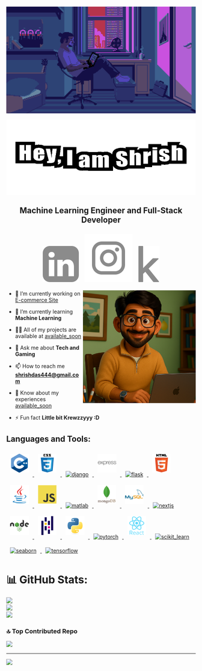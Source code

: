 ![MasterHead](assets/oleg-klishin-illustration1-x4.gif)

<!--<p align="center">
  <a href="https://github.com/YourUsername">
    <img src="oleg-klishin-illustration1-x4.gif" alt="MasterHead" width="100%" height="500" />
  </a>
</p>-->

<img align="center" alt="Hey, I am Shrish" width="100%"  height="200" src="assets/2025-06-28-Hey-I-am-Shrish.gif">


<h2 align="center"> Machine Learning Engineer and Full-Stack Developer
<br/>
<br/>
  <a href="https://linkedin.com/in/shrish-das-44ba5a27b" target="_blank"> <img  alt="linkedin" src="assets/linkedin.svg" /></a>
  &nbsp;
  <a href="https://www.instagram.com/falanaa_dhimkaana"  target="_blank"> <img alt="instagram" src="assets/instagram.svg" /></a>
  &nbsp;
  <a href='https://kaggle.com/shrishd'  target="_blank"> <img alt="kaggle" src="assets/kaggle.svg" /></a>

</h2>



<img align="right" alt="Coding" width="300" height="300" src="assets/shrish img.png">


- 🔭 I’m currently working on [E-commerce Site](available_soon)

- 🌱 I’m currently learning **Machine Learning**

- 👨‍💻 All of my projects are available at [available_soon](available_soon)

- 💬 Ask me about **Tech and Gaming**

- 📫 How to reach me **shrishdas444@gmail.com**

- 📄 Know about my experiences [available_soon](available_soon)

- ⚡ Fun fact **Little bit Krewzzyyy :D**

 <!-- <p align="left"> <a href="https://github.com/ryo-ma/github-profile-trophy"><img src="https://github-profile-trophy.vercel.app/?username=shrishkd" alt="shrishkd" /></a> </p>-->

<!--<h2 align="left">Connect with me:</h2>
<p align="left">
  <a href="https://www.hackerrank.com/@shrishdas4" target="_blank">
    <img src="https://raw.githubusercontent.com/rahuldkjain/github-profile-readme-generator/master/src/images/icons/Social/hackerrank.svg" alt="HackerRank" height="50" width="50" style="margin: 10px; box-shadow: 0 0 8px rgba(0,0,0,0.1); border-radius: 10px;" />
  </a>
  <a href="https://codeforces.com/profile/shrishd" target="_blank">
    <img src="https://raw.githubusercontent.com/rahuldkjain/github-profile-readme-generator/master/src/images/icons/Social/codeforces.svg" alt="Codeforces" height="50" width="50" style="margin: 10px; box-shadow: 0 0 8px rgba(0,0,0,0.1); border-radius: 10px;" />
  </a>
  <a href="https://www.leetcode.com/shrishd" target="_blank">
    <img src="https://raw.githubusercontent.com/rahuldkjain/github-profile-readme-generator/master/src/images/icons/Social/leet-code.svg" alt="LeetCode" height="50" width="50" style="margin: 10px; box-shadow: 0 0 8px rgba(0,0,0,0.1); border-radius: 10px;" />
  </a>
  <a href="https://auth.geeksforgeeks.org/user/shrishdh212" target="_blank">
    <img src="https://raw.githubusercontent.com/rahuldkjain/github-profile-readme-generator/master/src/images/icons/Social/geeks-for-geeks.svg" alt="GeeksforGeeks" height="50" width="50" style="margin: 10px; box-shadow: 0 0 8px rgba(0,0,0,0.1); border-radius: 10px;" />
  </a>
</p>-->

<h2 align="left">Languages and Tools:</h2>
<p align="left">
  <a href="https://www.w3schools.com/cpp/" target="_blank" rel="noreferrer">
    <img src="https://raw.githubusercontent.com/devicons/devicon/master/icons/cplusplus/cplusplus-original.svg" alt="cplusplus" width="50" height="50" style="margin: 10px;" />
  </a>
  <a href="https://www.w3schools.com/css/" target="_blank" rel="noreferrer">
    <img src="https://raw.githubusercontent.com/devicons/devicon/master/icons/css3/css3-original-wordmark.svg" alt="css3" width="50" height="50" style="margin: 10px;" />
  </a>
  <a href="https://www.djangoproject.com/" target="_blank" rel="noreferrer">
    <img src="https://cdn.worldvectorlogo.com/logos/django.svg" alt="django" width="50" height="50" style="margin: 10px;" />
  </a>
  <a href="https://expressjs.com" target="_blank" rel="noreferrer">
    <img src="https://raw.githubusercontent.com/devicons/devicon/master/icons/express/express-original-wordmark.svg" alt="express" width="50" height="50" style="margin: 10px;" />
  </a>
  <a href="https://flask.palletsprojects.com/" target="_blank" rel="noreferrer">
    <img src="https://www.vectorlogo.zone/logos/pocoo_flask/pocoo_flask-icon.svg" alt="flask" width="50" height="50" style="margin: 10px;" />
  </a>
  <a href="https://www.w3.org/html/" target="_blank" rel="noreferrer">
    <img src="https://raw.githubusercontent.com/devicons/devicon/master/icons/html5/html5-original-wordmark.svg" alt="html5" width="50" height="50" style="margin: 10px;" />
  </a>
  <a href="https://www.java.com" target="_blank" rel="noreferrer">
    <img src="https://raw.githubusercontent.com/devicons/devicon/master/icons/java/java-original.svg" alt="java" width="50" height="50" style="margin: 10px;" />
  </a>
  <a href="https://developer.mozilla.org/en-US/docs/Web/JavaScript" target="_blank" rel="noreferrer">
    <img src="https://raw.githubusercontent.com/devicons/devicon/master/icons/javascript/javascript-original.svg" alt="javascript" width="50" height="50" style="margin: 10px;" />
  </a>
  <a href="https://www.mathworks.com/" target="_blank" rel="noreferrer">
    <img src="https://upload.wikimedia.org/wikipedia/commons/2/21/Matlab_Logo.png" alt="matlab" width="50" height="50" style="margin: 10px;" />
  </a>
  <a href="https://www.mongodb.com/" target="_blank" rel="noreferrer">
    <img src="https://raw.githubusercontent.com/devicons/devicon/master/icons/mongodb/mongodb-original-wordmark.svg" alt="mongodb" width="50" height="50" style="margin: 10px;" />
  </a>
  <a href="https://www.mysql.com/" target="_blank" rel="noreferrer">
    <img src="https://raw.githubusercontent.com/devicons/devicon/master/icons/mysql/mysql-original-wordmark.svg" alt="mysql" width="50" height="50" style="margin: 10px;" />
  </a>
  <a href="https://nextjs.org/" target="_blank" rel="noreferrer">
    <img src="https://cdn.worldvectorlogo.com/logos/nextjs-2.svg" alt="nextjs" width="50" height="50" style="margin: 10px;" />
  </a>
  <a href="https://nodejs.org" target="_blank" rel="noreferrer">
    <img src="https://raw.githubusercontent.com/devicons/devicon/master/icons/nodejs/nodejs-original-wordmark.svg" alt="nodejs" width="50" height="50" style="margin: 10px;" />
  </a>
  <a href="https://pandas.pydata.org/" target="_blank" rel="noreferrer">
    <img src="https://raw.githubusercontent.com/devicons/devicon/2ae2a900d2f041da66e950e4d48052658d850630/icons/pandas/pandas-original.svg" alt="pandas" width="50" height="50" style="margin: 10px;" />
  </a>
  <a href="https://www.python.org" target="_blank" rel="noreferrer">
    <img src="https://raw.githubusercontent.com/devicons/devicon/master/icons/python/python-original.svg" alt="python" width="50" height="50" style="margin: 10px;" />
  </a>
  <a href="https://pytorch.org/" target="_blank" rel="noreferrer">
    <img src="https://www.vectorlogo.zone/logos/pytorch/pytorch-icon.svg" alt="pytorch" width="50" height="50" style="margin: 10px;" />
  </a>
  <a href="https://reactjs.org/" target="_blank" rel="noreferrer">
    <img src="https://raw.githubusercontent.com/devicons/devicon/master/icons/react/react-original-wordmark.svg" alt="react" width="50" height="50" style="margin: 10px;" />
  </a>
  <a href="https://scikit-learn.org/" target="_blank" rel="noreferrer">
    <img src="https://upload.wikimedia.org/wikipedia/commons/0/05/Scikit_learn_logo_small.svg" alt="scikit_learn" width="50" height="50" style="margin: 10px;" />
  </a>
  <a href="https://seaborn.pydata.org/" target="_blank" rel="noreferrer">
    <img src="https://seaborn.pydata.org/_images/logo-mark-lightbg.svg" alt="seaborn" width="50" height="50" style="margin: 10px;" />
  </a>
  <a href="https://www.tensorflow.org" target="_blank" rel="noreferrer">
    <img src="https://www.vectorlogo.zone/logos/tensorflow/tensorflow-icon.svg" alt="tensorflow" width="50" height="50" style="margin: 10px;" />
  </a>
</p>

# 📊 GitHub Stats:
![](https://github-readme-stats.vercel.app/api?username=Shrishkd&theme=dark&hide_border=false&include_all_commits=true&count_private=false)<br/>
![](https://nirzak-streak-stats.vercel.app/?user=Shrishkd&theme=dark&hide_border=false)<br/>
![](https://github-readme-stats.vercel.app/api/top-langs/?username=Shrishkd&theme=dark&hide_border=false&include_all_commits=true&count_private=false&layout=compact)

### 🔝 Top Contributed Repo
![](https://github-contributor-stats.vercel.app/api?username=Shrishkd&limit=5&theme=dark&combine_all_yearly_contributions=true)

---
[![](https://visitcount.itsvg.in/api?id=Shrishkd&icon=0&color=0)](https://visitcount.itsvg.in)

  <!--<img src="https://profile-readme-generator.com/assets/snake.svg" alt="Snake animation" />-->

